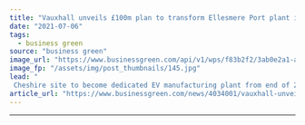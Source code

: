 ```yaml
---
title: "Vauxhall unveils £100m plan to transform Ellesmere Port plant into dedicated EV factory"
date: "2021-07-06"
tags: 
  - business green
source: "business green"
image_url: "https://www.businessgreen.com/api/v1/wps/f83b2f2/3ab0e2a1-ab53-40a4-a024-6689c42c2ab3/2/iStock-522960435-vauxhall-185x114.jpg"
image_fp: "/assets/img/post_thumbnails/145.jpg"
lead: "
 Cheshire site to become dedicated EV manufacturing plant from end of 2022 producing raft of electric van and car models ..."
article_url: "https://www.businessgreen.com/news/4034001/vauxhall-unveils-gbp100m-plan-transform-ellesmere-port-plant-dedicated-ev-factory"
---
```


---
